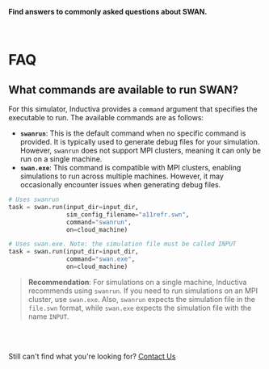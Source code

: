 **Find answers to commonly asked questions about SWAN.**

<br>

# FAQ

## What commands are available to run SWAN?

For this simulator, Inductiva provides a `command` argument that specifies the executable to run. The available commands are as follows:
- **`swanrun`**: This is the default command when no specific command is provided. It is typically used to generate debug files for your simulation. However, `swanrun` does not support MPI clusters, meaning it can only be run on a single machine.
- **`swan.exe`**: This command is compatible with MPI clusters, enabling simulations to run across multiple machines. However, it may occasionally encounter issues when generating debug files.

```python
# Uses swanrun
task = swan.run(input_dir=input_dir,
                sim_config_filename="a11refr.swn",
                command="swanrun",
                on=cloud_machine)

# Uses swan.exe. Note: the simulation file must be called INPUT
task = swan.run(input_dir=input_dir,
                command="swan.exe",
                on=cloud_machine)
```

> **Recommendation**: For simulations on a single machine, Inductiva recommends using
`swanrun`. If you need to run simulations on an MPI cluster, use `swan.exe`.
Also, `swanrun` expects the simulation file in the `file.swn` format, while
`swan.exe` expects the simulation file with the name `INPUT`.

<br>
<br>

Still can't find what you're looking for? [Contact Us](mailto:support@inductiva.ai)
